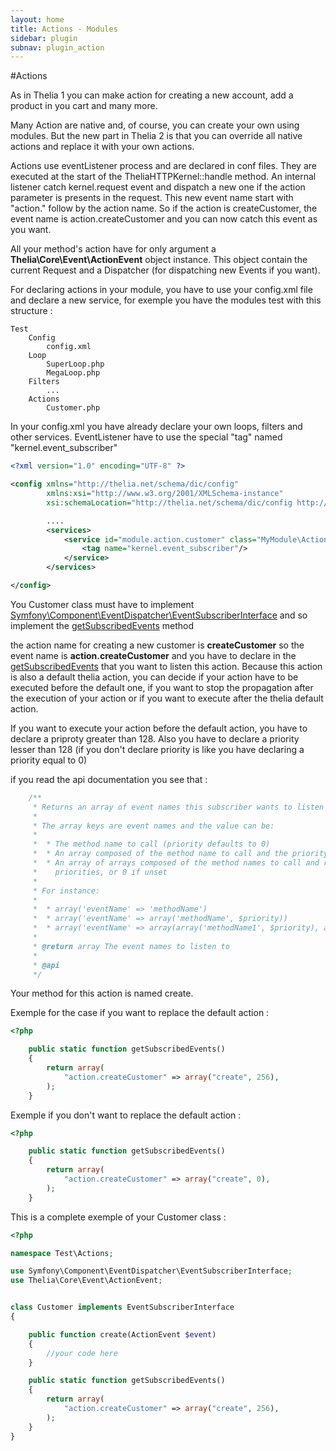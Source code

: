 ```yaml
---
layout: home
title: Actions - Modules
sidebar: plugin
subnav: plugin_action
---
```


#Actions

As in Thelia 1 you can make action for creating a new account, add a product in you cart and many more.

Many Action are native and, of course, you can create your own using modules. But the new part in Thelia 2 is that you
can override all native actions and replace it with your own actions.

Actions use eventListener process and are declared in conf files. They are executed at the start of the TheliaHTTPKernel::handle method.
An internal listener catch kernel.request event and dispatch a new one if the action parameter is presents in the request. This new event name start with
"action." follow by the action name. So if the action is createCustomer, the event name is action.createCustomer and you can now catch this event as you want.

All your method's action have for only argument a **Thelia\Core\Event\ActionEvent** object instance. This object
contain the current Request and a Dispatcher (for dispatching new Events if you want).

For declaring actions in your module, you have to use your config.xml file and declare a new service,
for exemple you have the modules test with this structure :


```
Test
    Config
        config.xml
    Loop
        SuperLoop.php
        MegaLoop.php
    Filters
        ...
    Actions
        Customer.php
```

In your config.xml you have already declare your own loops, filters and other services. EventListener have to use the special "tag" named "kernel.event_subscriber"

```xml
<?xml version="1.0" encoding="UTF-8" ?>

<config xmlns="http://thelia.net/schema/dic/config"
        xmlns:xsi="http://www.w3.org/2001/XMLSchema-instance"
        xsi:schemaLocation="http://thelia.net/schema/dic/config http://thelia.net/schema/dic/config/thelia-1.0.xsd">

        ....
        <services>
            <service id="module.action.customer" class="MyModule\Actions\Customer">
                <tag name="kernel.event_subscriber"/>
            </service>
        </services>

</config>
```

You Customer class must have to implement [Symfony\Component\EventDispatcher\EventSubscriberInterface](http://api.symfony.com/2.2/Symfony/Component/EventDispatcher/EventSubscriberInterface.html) and so implement the [getSubscribedEvents](http://api.symfony.com/2.2/Symfony/Component/EventDispatcher/EventSubscriberInterface.html#method_getSubscribedEvents) method

the action name for creating a new customer is **createCustomer** so the event name is **action.createCustomer** and you have to declare in the [getSubscribedEvents](http://api.symfony.com/2.2/Symfony/Component/EventDispatcher/EventSubscriberInterface.html#method_getSubscribedEvents) that you want to listen this action.
Because this action is also a default thelia action, you can decide if your action have to be executed before the
default one, if you want to stop the propagation after the execution of your action or if you want to execute after
the thelia default action.

If you want to execute your action before the default action, you have to declare a priproty greater than 128. Also
you have to declare a priority lesser than 128 (if you don't declare priority is like you have declaring a priority
equal to 0)

if you read the api documentation you see that :

```php
    /**
     * Returns an array of event names this subscriber wants to listen to.
     *
     * The array keys are event names and the value can be:
     *
     *  * The method name to call (priority defaults to 0)
     *  * An array composed of the method name to call and the priority
     *  * An array of arrays composed of the method names to call and respective
     *    priorities, or 0 if unset
     *
     * For instance:
     *
     *  * array('eventName' => 'methodName')
     *  * array('eventName' => array('methodName', $priority))
     *  * array('eventName' => array(array('methodName1', $priority), array('methodName2'))
     *
     * @return array The event names to listen to
     *
     * @api
     */
```

Your method for this action is named create.

Exemple for the case if you want to replace the default action :

```php
<?php

    public static function getSubscribedEvents()
    {
        return array(
            "action.createCustomer" => array("create", 256),
        );
    }

```

Exemple if you don't want to replace the default action :


```php
<?php

    public static function getSubscribedEvents()
    {
        return array(
            "action.createCustomer" => array("create", 0),
        );
    }

```

This is a complete exemple of your Customer class :

```php
<?php

namespace Test\Actions;

use Symfony\Component\EventDispatcher\EventSubscriberInterface;
use Thelia\Core\Event\ActionEvent;


class Customer implements EventSubscriberInterface
{

    public function create(ActionEvent $event)
    {
        //your code here
    }

    public static function getSubscribedEvents()
    {
        return array(
            "action.createCustomer" => array("create", 256),
        );
    }
}

```

